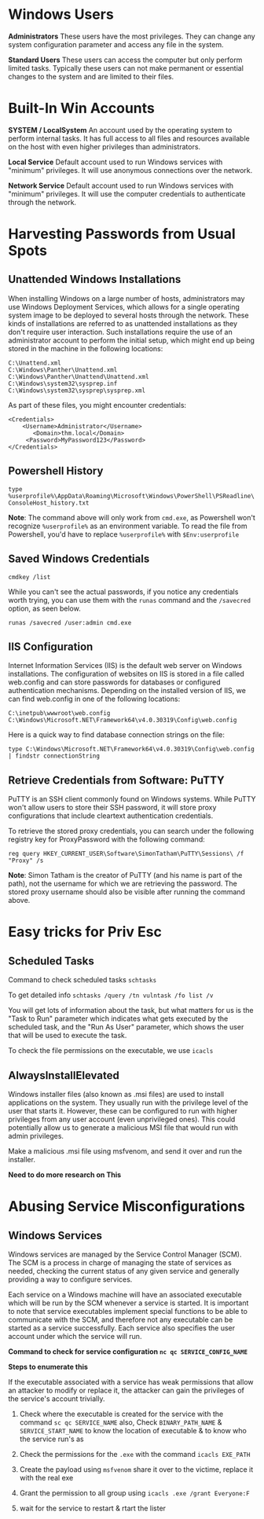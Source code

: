 # Windows Users

**Administrators**	These users have the most privileges. They can change any system configuration parameter and access any file in the system.

**Standard Users**	These users can access the computer but only perform limited tasks. Typically these users can not make permanent or essential changes to the system and are limited to their files.

# Built-In Win Accounts

**SYSTEM / LocalSystem**  An account used by the operating system to perform internal tasks. It has full access to all files and resources available on the host with even higher privileges than administrators.

**Local Service** Default account used to run Windows services with "minimum" privileges. It will use anonymous connections over the network.

**Network Service** Default account used to run Windows services with "minimum" privileges. It will use the computer credentials to authenticate through the network.

# Harvesting Passwords from Usual Spots

## Unattended Windows Installations

When installing Windows on a large number of hosts, administrators may use Windows Deployment Services, which allows for a single operating system image to be deployed to several hosts through the network. These kinds of installations are referred to as unattended installations as they don't require user interaction. Such installations require the use of an administrator account to perform the initial setup, which might end up being stored in the machine in the following locations:

    C:\Unattend.xml
    C:\Windows\Panther\Unattend.xml
    C:\Windows\Panther\Unattend\Unattend.xml
    C:\Windows\system32\sysprep.inf
    C:\Windows\system32\sysprep\sysprep.xml

As part of these files, you might encounter credentials:

    <Credentials>
        <Username>Administrator</Username>
           <Domain>thm.local</Domain>
         <Password>MyPassword123</Password>
    </Credentials>

## Powershell History

`type %userprofile%\AppData\Roaming\Microsoft\Windows\PowerShell\PSReadline\ConsoleHost_history.txt`

**Note**: The command above will only work from `cmd.exe`, as Powershell won't recognize `%userprofile%` as an environment variable. To read the file from Powershell, you'd have to replace `%userprofile%` with `$Env:userprofile`

## Saved Windows Credentials

`cmdkey /list`

While you can't see the actual passwords, if you notice any credentials worth trying, you can use them with the `runas` command and the `/savecred` option, as seen below.

`runas /savecred /user:admin cmd.exe`

## IIS Configuration

Internet Information Services (IIS) is the default web server on Windows installations. The configuration of websites on IIS is stored in a file called web.config and can store passwords for databases or configured authentication mechanisms. Depending on the installed version of IIS, we can find web.config in one of the following locations:

    C:\inetpub\wwwroot\web.config
    C:\Windows\Microsoft.NET\Framework64\v4.0.30319\Config\web.config

Here is a quick way to find database connection strings on the file:

`type C:\Windows\Microsoft.NET\Framework64\v4.0.30319\Config\web.config | findstr connectionString`

## Retrieve Credentials from Software: PuTTY

PuTTY is an SSH client commonly found on Windows systems. While PuTTY won't allow users to store their SSH password, it will store proxy configurations that include cleartext authentication credentials.

To retrieve the stored proxy credentials, you can search under the following registry key for ProxyPassword with the following command:

`reg query HKEY_CURRENT_USER\Software\SimonTatham\PuTTY\Sessions\ /f "Proxy" /s`

**Note**: Simon Tatham is the creator of PuTTY (and his name is part of the path), not the username for which we are retrieving the password. The stored proxy username should also be visible after running the command above.

# Easy tricks for Priv Esc

## Scheduled Tasks

Command to check scheduled tasks `schtasks`

To get detailed info `schtasks /query /tn vulntask /fo list /v`

You will get lots of information about the task, but what matters for us is the "Task to Run" parameter which indicates what gets executed by the scheduled task, and the "Run As User" parameter, which shows the user that will be used to execute the task.

To check the file permissions on the executable, we use `icacls`

## AlwaysInstallElevated

Windows installer files (also known as .msi files) are used to install applications on the system. They usually run with the privilege level of the user that starts it. However, these can be configured to run with higher privileges from any user account (even unprivileged ones). This could potentially allow us to generate a malicious MSI file that would run with admin privileges.

Make a malicious .msi file using msfvenom, and send it over and run the installer.

**Need to do more research on This**

# Abusing Service Misconfigurations

## Windows Services

Windows services are managed by the Service Control Manager (SCM). The SCM is a process in charge of managing the state of services as needed, checking the current status of any given service and generally providing a way to configure services.

Each service on a Windows machine will have an associated executable which will be run by the SCM whenever a service is started. It is important to note that service executables implement special functions to be able to communicate with the SCM, and therefore not any executable can be started as a service successfully. Each service also specifies the user account under which the service will run.

**Command to check for service configuration `nc qc SERVICE_CONFIG_NAME`**

**Steps to enumerate this**

If the executable associated with a service has weak permissions that allow an attacker to modify or replace it, the attacker can gain the privileges of the service's account trivially.

1.  Check where the executable is created for the service with the command `sc qc SERVICE_NAME` also, Check `BINARY_PATH_NAME` & `SERVICE_START_NAME` to know the location of executable & to know who the service run's as

2. Check the permissions for the `.exe` with the command `icacls EXE_PATH`

3. Create the payload using `msfvenom` share it over to the victime, replace it with the real exe

4.  Grant the permission to all group using `icacls .exe /grant Everyone:F`

5. wait for the service to restart & rtart the lister























